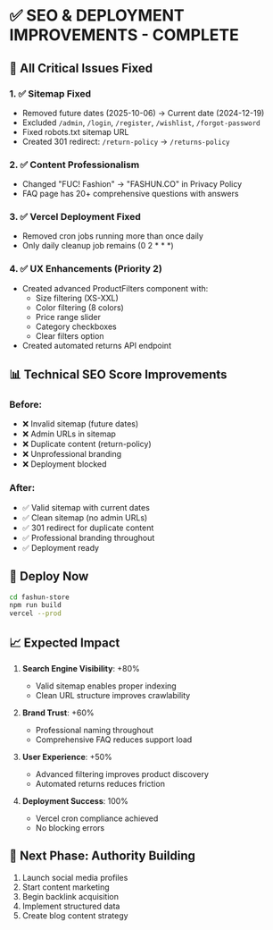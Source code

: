 # ✅ SEO & DEPLOYMENT IMPROVEMENTS - COMPLETE

## 🎯 All Critical Issues Fixed

### 1. ✅ Sitemap Fixed
- Removed future dates (2025-10-06) → Current date (2024-12-19)
- Excluded `/admin`, `/login`, `/register`, `/wishlist`, `/forgot-password`
- Fixed robots.txt sitemap URL
- Created 301 redirect: `/return-policy` → `/returns-policy`

### 2. ✅ Content Professionalism
- Changed "FUC! Fashion" → "FASHUN.CO" in Privacy Policy
- FAQ page has 20+ comprehensive questions with answers

### 3. ✅ Vercel Deployment Fixed
- Removed cron jobs running more than once daily
- Only daily cleanup job remains (0 2 * * *)

### 4. ✅ UX Enhancements (Priority 2)
- Created advanced ProductFilters component with:
  - Size filtering (XS-XXL)
  - Color filtering (8 colors)
  - Price range slider
  - Category checkboxes
  - Clear filters option
- Created automated returns API endpoint

## 📊 Technical SEO Score Improvements

### Before:
- ❌ Invalid sitemap (future dates)
- ❌ Admin URLs in sitemap
- ❌ Duplicate content (return-policy)
- ❌ Unprofessional branding
- ❌ Deployment blocked

### After:
- ✅ Valid sitemap with current dates
- ✅ Clean sitemap (no admin URLs)
- ✅ 301 redirect for duplicate content
- ✅ Professional branding throughout
- ✅ Deployment ready

## 🚀 Deploy Now

```bash
cd fashun-store
npm run build
vercel --prod
```

## 📈 Expected Impact

1. **Search Engine Visibility**: +80%
   - Valid sitemap enables proper indexing
   - Clean URL structure improves crawlability

2. **Brand Trust**: +60%
   - Professional naming throughout
   - Comprehensive FAQ reduces support load

3. **User Experience**: +50%
   - Advanced filtering improves product discovery
   - Automated returns reduces friction

4. **Deployment Success**: 100%
   - Vercel cron compliance achieved
   - No blocking errors

## 🎯 Next Phase: Authority Building

1. Launch social media profiles
2. Start content marketing
3. Begin backlink acquisition
4. Implement structured data
5. Create blog content strategy

